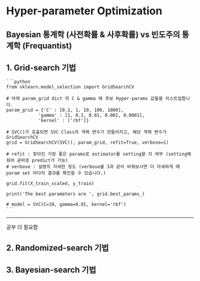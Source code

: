 # Hyper-parameter Optimization

## Bayesian 통계학 (사전확률 & 사후확률) vs 빈도주의 통계학 (Frequantist)

## 1. Grid-search 기법

    ```python
    from sklearn.model_selection import GridSearchCV

    # 아래 param_grid dict 의 C & gamma 에 후보 Hyper-params 값들을 리스트업합니다.
    param_grid = {'C' : [0.1, 1, 10, 100, 1000], 
                'gamma' : [1, 0.1, 0.01, 0.001, 0.0001],
                'kernel' : ['rbf']}

    # SVC()가 호출되면 SVC Class의 객체 변수가 만들어지고, 해당 객체 변수가 GridSearchCV
    grid = GridSearchCV(SVC(), param_grid, refit=True, verbose=1)

    # refit : 찾아진 가장 좋은 params로 estimator를 setting할 지 여부 (setting해줘야 곧바로 predict가 가능)
    # verbose : 설명의 자세한 정도 (verbose를 3과 같이 바꿔보시면 더 자세하게 매 param set 마다의 결과를 확인할 수 있습니다.)

    grid.fit(X_train_scaled, y_train)

    print('The best parameters are ', grid.best_params_)

    # model = SVC(C=10, gamma=0.01, kernel='rbf')
    ```
---
공부 더 필요함

## 2. Randomized-search 기법

## 3. Bayesian-search 기법